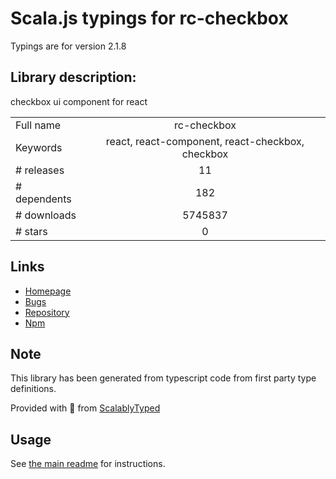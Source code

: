 
# Scala.js typings for rc-checkbox

Typings are for version 2.1.8

## Library description:
checkbox ui component for react

|                    |                 |
| ------------------ | :-------------: |
| Full name          | rc-checkbox |
| Keywords           | react, react-component, react-checkbox, checkbox |
| # releases         | 11 |
| # dependents       | 182 |
| # downloads        | 5745837 |
| # stars            | 0 |

## Links
- [Homepage](http://github.com/react-component/checkbox)
- [Bugs](http://github.com/react-component/checkbox/issues)
- [Repository](https://github.com/react-component/checkbox)
- [Npm](https://www.npmjs.com/package/rc-checkbox)
    


## Note
This library has been generated from typescript code from first party type definitions.

Provided with :purple_heart: from [ScalablyTyped](https://github.com/oyvindberg/ScalablyTyped)

## Usage
See [the main readme](../../readme.md) for instructions.


